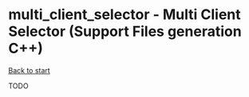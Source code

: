 # multi_client_selector - Multi Client Selector (Support Files generation C++)

[Back to start](../../ReferenceManual.md)

TODO
